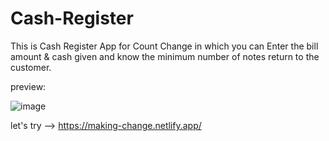 # Cash-Register
 
This is Cash Register App for Count Change in which you can Enter the bill amount & cash given and know the minimum number of notes return to the customer.

preview:

![image](https://user-images.githubusercontent.com/100896986/205555908-f8a4e6fd-1d35-49b8-8cc3-27e8b54a188e.png)

let's try --> https://making-change.netlify.app/
